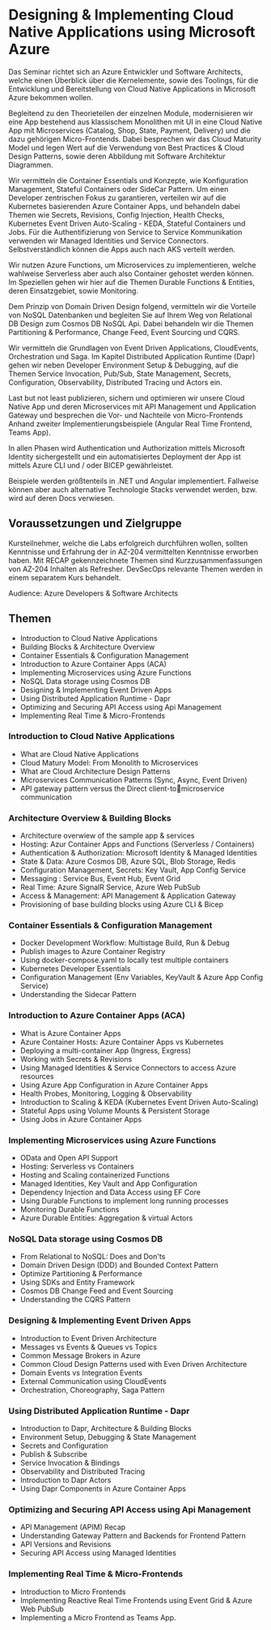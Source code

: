 # Designing & Implementing Cloud Native Applications using Microsoft Azure

Das Seminar richtet sich an Azure Entwickler und Software Architects, welche einen Überblick über die Kernelemente, sowie des Toolings, für die Entwicklung und Bereitstellung von Cloud Native Applications in Microsoft Azure bekommen wollen. 

Begleitend zu den Theorieteilen der einzelnen Module, modernisieren wir eine App bestehend aus klassischem Monolithen mit UI in eine Cloud Native App mit Microservices (Catalog, Shop, State, Payment, Delivery) und die dazu gehörigen Micro-Frontends. Dabei besprechen wir das Cloud Maturity Model und legen Wert auf die Verwendung von Best Practices & Cloud Design Patterns, sowie deren Abbildung mit Software Architektur Diagrammen.

Wir vermitteln die Container Essentials und Konzepte, wie Konfiguration Management, Stateful Containers oder SideCar Pattern. Um einen Developer zentrischen Fokus zu garantieren, verteilen wir auf die Kubernetes basierenden Azure Container Apps, und behandeln dabei Themen wie Secrets, Revisions, Config Injection, Health Checks, Kubernetes Event Driven Auto-Scaling - KEDA, Stateful Containers und Jobs. Für die Authentifizierung von Service to Service Kommunikation verwenden wir Managed Identities und Service Connectors. Selbstverständlich können die Apps auch nach AKS verteilt werden.

Wir nutzen Azure Functions, um Microservices zu implementieren, welche wahlweise Serverless aber auch also Container gehostet werden können. Im Speziellen gehen wir hier auf die Themen Durable Functions & Entities, deren Einsatzgebiet, sowie Monitoring.

Dem Prinzip von Domain Driven Design folgend, vermitteln wir die Vorteile von NoSQL Datenbanken und begleiten Sie auf Ihrem Weg von Relational DB Design zum Cosmos DB NoSQL Api. Dabei behandeln wir die Themen Partitioning & Performance, Change Feed, Event Sourcing und CQRS.

Wir vermitteln die Grundlagen von Event Driven Applications, CloudEvents, Orchestration und Saga. Im Kapitel Distributed Application Runtime (Dapr) gehen wir neben Developer Environment Setup & Debugging, auf die Themen  Service Invocation, Pub/Sub, State Management, Secrets, Configuration, Observability, Distributed Tracing und Actors ein.

Last but not least publizieren, sichern und optimieren wir unsere Cloud Native App und deren Microservices mit API Management und Application Gateway und besprechen die Vor- und Nachteile von Micro-Frontends Anhand zweiter Implementierungsbeispiele (Angular Real Time Frontend, Teams App).

In allen Phasen wird Authentication und Authorization mittels Microsoft Identity sichergestellt und ein automatisiertes Deployment der App ist mittels Azure CLI und / oder BICEP gewährleistet.

Beispiele werden größtenteils in .NET und Angular implementiert. Fallweise können aber auch alternative Technologie Stacks verwendet werden, bzw. wird auf deren Docs verwiesen.

## Voraussetzungen und Zielgruppe

Kursteilnehmer, welche die Labs erfolgreich durchführen wollen, sollten Kenntnisse und Erfahrung der in AZ-204 vermittelten Kenntnisse erworben haben. Mit RECAP gekennzeichnete Themen sind Kurzzusammenfassungen von AZ-204 Inhalten als Refresher. DevSecOps relevante Themen werden in einem separatem Kurs behandelt.

Audience: Azure Developers & Software Architects

## Themen

- Introduction to Cloud Native Applications
- Building Blocks & Architecture Overview
- Container Essentials & Configuration Management
- Introduction to Azure Container Apps (ACA)
- Implementing Microservices using Azure Functions
- NoSQL Data storage using Cosmos DB
- Designing & Implementing Event Driven Apps
- Using Distributed Application Runtime - Dapr
- Optimizing and Securing API Access using Api Management
- Implementing Real Time & Micro-Frontends 

### Introduction to Cloud Native Applications

- What are Cloud Native Applications
- Cloud Matury Model: From Monolith to Microservices
- What are Cloud Architecture Design Patterns
- Microservices Communication Patterns (Sync, Async, Event Driven)
- API gateway pattern versus the Direct client-to￾microservice communication

### Architecture Overview & Building Blocks

- Architecture overwiew of the sample app & services
- Hosting: Azur Container Apps and Functions (Serverless / Containers)
- Authentication & Authorization: Microsoft Identity & Managed Identities
- State & Data: Azure Cosmos DB, Azure SQL, Blob Storage, Redis
- Configuration Management, Secrets: Key Vault, App Config Service
- Messaging : Service Bus, Event Hub, Event Grid
- Real Time: Azure SignalR Service, Azure Web PubSub
- Access & Management: API Management & Application Gateway
- Provisioning of base building blocks using Azure CLI & Bicep

### Container Essentials & Configuration Management

- Docker Development Workflow: Multistage Build, Run & Debug
- Publish images to Azure Container Registry
- Using docker-compose.yaml to locally test multiple containers
- Kubernetes Developer Essentials
- Configuration Management (Env Variables, KeyVault & Azure App Config Service)
- Understanding the Sidecar Pattern

### Introduction to Azure Container Apps (ACA)

- What is Azure Container Apps
- Azure Container Hosts: Azure Container Apps vs Kubernetes
- Deploying a multi-container App (Ingress, Exgress)
- Working with Secrets & Revisions
- Using Managed Identities & Service Connectors to access Azure resources
- Using Azure App Configuration in Azure Container Apps
- Health Probes, Monitoring, Logging & Observability
- Introduction to Scaling & KEDA (Kubernetes Event Driven Auto-Scaling) 
- Stateful Apps using Volume Mounts & Persistent Storage
- Using Jobs in Azure Container Apps

### Implementing Microservices using Azure Functions

- OData and Open API Support
- Hosting: Serverless vs Containers
- Hosting and Scaling containerized Functions
- Managed Identities, Key Vault and App Configuration
- Dependency Injection and Data Access using EF Core
- Using Durable Functions to implement long running processes
- Monitoring Durable Functions
- Azure Durable Entities: Aggregation & virtual Actors

### NoSQL Data storage using Cosmos DB

- From Relational to NoSQL: Does and Don'ts
- Domain Driven Design (DDD) and Bounded Context Pattern
- Optimize Partitioning & Performance 
- Using SDKs and Entity Framework
- Cosmos DB Change Feed and Event Sourcing
- Understanding the CQRS Pattern

### Designing & Implementing Event Driven Apps

- Introduction to Event Driven Architecture
- Messages vs Events & Queues vs Topics
- Common Message Brokers in Azure
- Common Cloud Design Patterns used with Even Driven Architecture
- Domain Events vs Integration Events
- External Communication using CloudEvents
- Orchestration, Choreography, Saga Pattern

### Using Distributed Application Runtime - Dapr

- Introduction to Dapr, Architecture & Building Blocks 
- Environment Setup, Debugging & State Management
- Secrets and Configuration
- Publish & Subscribe
- Service Invocation & Bindings
- Observability and Distributed Tracing
- Introduction to Dapr Actors
- Using Dapr Components in Azure Container Apps

### Optimizing and Securing API Access using Api Management

- API Management (APIM) Recap
- Understanding Gateway Pattern and Backends for Frontend Pattern
- API Versions and Revisions
- Securing API Access using Managed Identities

### Implementing Real Time & Micro-Frontends 

- Introduction to Micro Frontends
- Implementing Reactive Real Time Frontends using Event Grid & Azure Web PubSub
- Implementing a Micro Frontend as Teams App.
